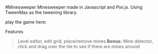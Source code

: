 #Minesweeper
Minesweeper made in Javascript and Pixi.js.
Using TweenMax as the tweening library.

play the game here:


Features
> Level editor, edit grid, place/remove mines
> **Bonus:** Mine detector, click and drag over the tile to see if there are mines around

